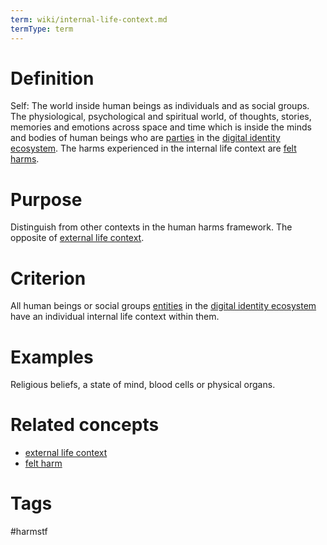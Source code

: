 ```yaml
---
term: wiki/internal-life-context.md
termType: term
---
```

# Definition
Self: The world inside human beings as individuals and as social groups.  The physiological, psychological and spiritual world, of thoughts, stories, memories and emotions across space and time which is inside the minds and bodies of human beings who are [parties](https://essif-lab.github.io/framework/docs/essifLab-glossary#party) in the   [digital identity ecosystem](https://trustoverip.github.io/hxwg/glossary.html#digital-identity-ecosystem).  The harms experienced in the internal life context are [felt harms](https://trustoverip.github.io/hxwg/glossary.html#felt-harm).
# Purpose
Distinguish from other contexts in the human harms framework.  The opposite of [external life context](https://trustoverip.github.io/hxwg/glossary.html#external-life-context).
# Criterion
All human beings or social groups [entities]([https://essif-lab.github.io/framework/docs/essifLab-glossary#](https://essif-lab.github.io/framework/docs/essifLab-glossary#party)entity) in the [digital identity ecosystem](https://trustoverip.github.io/hxwg/glossary.html#digital-identity-ecosystem) have an individual internal life context within them.  
# Examples
Religious beliefs, a state of mind, blood cells or physical organs.


# Related concepts
* [external life context](https://trustoverip.github.io/hxwg/glossary.html#external-life-context)
* [felt harm](https://trustoverip.github.io/hxwg/glossary.html#felt-harm)
# Tags  
 #harmstf